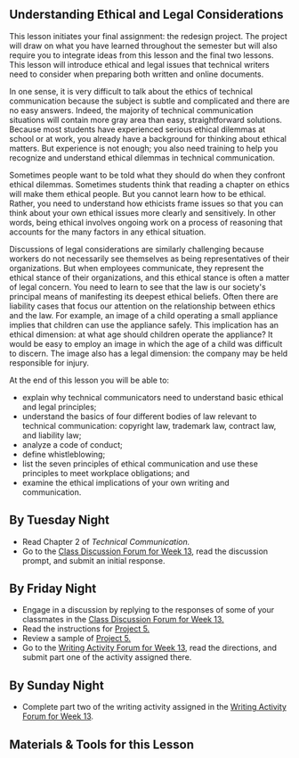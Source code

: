 ## Understanding Ethical and Legal Considerations

This lesson initiates your final assignment: the redesign project. The project will draw on what you have learned throughout the semester but will also require you to integrate ideas from this lesson and the final two lessons. This lesson will introduce ethical and legal issues that technical writers need to consider when preparing both written and online documents.

In one sense, it is very difficult to talk about the ethics of technical communication because the subject is subtle and complicated and there are no easy answers. Indeed, the majority of technical communication situations will contain more gray area than easy, straightforward solutions. Because most students have experienced serious ethical dilemmas at school or at work, you already have a background for thinking about ethical matters. But experience is not enough; you also need training to help you recognize and understand ethical dilemmas in technical communication.

Sometimes people want to be told what they should do when they confront ethical dilemmas. Sometimes students think that reading a chapter on ethics will make them ethical people. But you cannot learn how to be ethical. Rather, you need to understand how ethicists frame issues so that you can think about your own ethical issues more clearly and sensitively. In other words, being ethical involves ongoing work on a process of reasoning that accounts for the many factors in any ethical situation.

Discussions of legal considerations are similarly challenging because workers do not necessarily see themselves as being representatives of their organizations. But when employees communicate, they represent the ethical stance of their organizations, and this ethical stance is often a matter of legal concern. You need to learn to see that the law is our society's principal means of manifesting its deepest ethical beliefs. Often there are liability cases that focus our attention on the relationship between ethics and the law. For example, an image of a child operating a small appliance implies that children can use the appliance safely. This implication has an ethical dimension: at what age should children operate the appliance? It would be easy to employ an image in which the age of a child was difficult to discern. The image also has a legal dimension: the company may be held responsible for injury.

At the end of this lesson you will be able to:

* explain why technical communicators need to understand basic ethical and legal principles;
* understand the basics of four different bodies of law relevant to technical communication: copyright law, trademark law, contract law, and liability law;
* analyze a code of conduct;
* define whistleblowing;
* list the seven principles of ethical communication and use these principles to meet workplace obligations; and
* examine the ethical implications of your own writing and communication.

## By Tuesday Night

* Read Chapter 2 of _Technical Communication._
* Go to the [Class Discussion Forum for Week 13][1], read the discussion prompt, and submit an initial response.

## By Friday Night

* Engage in a discussion by replying to the responses of some of your classmates in the [Class Discussion Forum for Week 13.][1]
* Read the instructions for [Project 5.][3]
* Review a sample of [Project 5.][4]
* Go to the [Writing Activity Forum for Week 13][2], read the directions, and submit part one of the activity assigned there.

## By Sunday Night

* Complete part two of the writing activity assigned in the [Writing Activity Forum for Week 13][2].

## Materials & Tools for this Lesson

[1]: /section/content/default.asp?WCI=Goto&WCU=CRSCNT&MATCH=Class+Discussion+Forum+for+Week+13
[2]: /section/content/default.asp?WCI=Goto&WCU=CRSCNT&MATCH=Writing+Activity+Forum+for+Week+13
[3]: /section/content/default.asp?WCI=Goto&WCU=CRSCNT&MATCH=Project+5+Assignment
[4]: /section/content/default.asp?WCI=Goto&WCU=CRSCNT&MATCH=Project+5+Sample 
